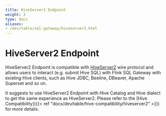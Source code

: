 ```yaml
---
title: HiveServer2 Endpoint
weight: 3
type: docs
aliases:
- /dev/table/sql-gateway/hiveserver2.html
---
```

<!--
Licensed to the Apache Software Foundation (ASF) under one
or more contributor license agreements.  See the NOTICE file
distributed with this work for additional information
regarding copyright ownership.  The ASF licenses this file
to you under the Apache License, Version 2.0 (the
"License"); you may not use this file except in compliance
with the License.  You may obtain a copy of the License at

  http://www.apache.org/licenses/LICENSE-2.0

Unless required by applicable law or agreed to in writing,
software distributed under the License is distributed on an
"AS IS" BASIS, WITHOUT WARRANTIES OR CONDITIONS OF ANY
KIND, either express or implied.  See the License for the
specific language governing permissions and limitations
under the License.
-->

# HiveServer2 Endpoint

HiveServer2 Endpoint is compatible with [HiveServer2](https://cwiki.apache.org/confluence/display/hive/hiveserver2+overview)
wire protocol and allows users to interact (e.g. submit Hive SQL) with Flink SQL Gateway with existing Hive clients, such as Hive JDBC, Beeline, DBeaver, Apache Superset and so on.

It suggests to use HiveServer2 Endpoint with Hive Catalog and Hive dialect to get the same experience
as HiveServer2. Please refer to the [Hive Compatibility]({{< ref "docs/dev/table/hive-compatibility/hiveserver2" >}})
for more details. 
